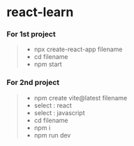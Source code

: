 # react-learn

### For 1st project
> - npx create-react-app filename
> - cd filename
> - npm start

### For 2nd project 
> - npm create vite@latest filename
> - select : react
> - select : javascript
> - cd filename
> - npm i
> - npm run dev
